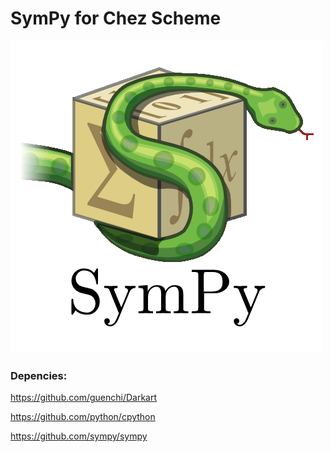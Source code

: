 # SymPy for Chez Scheme

![image](https://github.com/guenchi/SymPy/blob/master/sympy.png)

### Depencies:

https://github.com/guenchi/Darkart

https://github.com/python/cpython

https://github.com/sympy/sympy